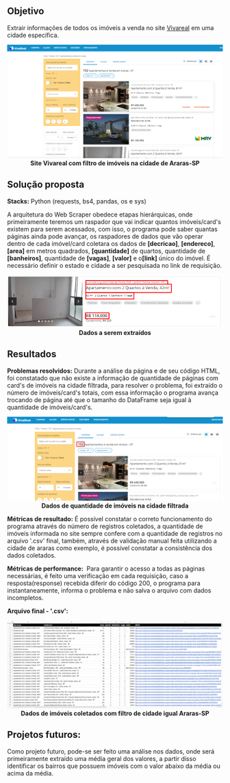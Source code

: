 ## Objetivo
Extrair informações de todos os imóveis a venda no site [Vivareal](www.vivareal.com.br) em uma cidade específica.
<p align="center">
  <img  src="prints/1site.png">
  <b>Site Vivareal com filtro de imóveis na cidade de Araras-SP</b>
</p>

## Solução proposta
<b>Stacks:</b> Python (requests, bs4, pandas, os e sys)

A arquitetura do Web Scraper obedece etapas hierárquicas, onde primeiramente teremos um raspador que vai indicar quantos imóveis/card's existem para serem acessados, com isso, o programa pode saber quantas páginas ainda pode avançar, os raspadores de dados que vão operar dentro de cada imóvel/card coletara os dados de <b>[decricao]</b>, <b>[endereco]</b>, <b>[area]</b> em metros quadrados, <b>[quantidade]</b> de quartos, quantidade de <b>[banheiros]</b>, quantidade de <b>[vagas]</b>, <b>[valor]</b> e o<b>[link]</b> único do imóvel. É necessário definir o estado e cidade a ser pesquisada no link de requisição.
<p align="center">
  <img  src="prints/2objetivo.png">
  <b>Dados a serem extraídos</b>
</p>

## Resultados
<b>Problemas resolvidos:</b> Durante a análise da página e de seu código HTML, foi constatado que não existe a informação de quantidade de páginas com card's de imóveis na cidade filtrada, para resolver o problema, foi extraído o número de imóveis/card's totais, com essa informação o programa avança trocando de página até que o tamanho do DataFrame seja igual à quantidade de imóveis/card's.
<p align="center">
  <img  src="prints/3quantidadeimoveis.png">
  <b>Dados de quantidade de imóveis na cidade filtrada</b>
</p>

<b>Métricas de resultado:</b> É possível constatar o correto funcionamento do programa através do número de registros coletados, a quantidade de imóveis informada no site sempre confere com a quantidade de registros no arquivo '.csv' final, também, através de validação manual feita utilizando a cidade de araras como exemplo, é possível constatar a consistência dos dados coletados.

<b>Métricas de performance:</b>  Para garantir o acesso a todas as páginas necessárias, é feito uma verificação em cada requisição, caso a resposta(response) recebida diferir do código 200, o programa para instantaneamente, informa o problema e não salva o arquivo com dados incompletos.

<b>Arquivo final - '.csv':</b>
<p align="center">
  <img  src="prints/4csv_final.png">
  <b>Dados de imóveis coletados com filtro de cidade igual Araras-SP</b>
</p>

## Projetos futuros: 
Como projeto futuro, pode-se ser feito uma análise nos dados, onde será primeiramente extraído uma média geral dos valores, a partir disso identificar os bairros que possuem imóveis com o valor abaixo da média ou acima da média. 